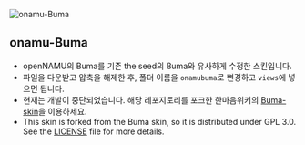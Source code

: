 ![onamu-Buma](https://user-images.githubusercontent.com/53139020/64109318-27643300-cdba-11e9-8f00-c1a731575e47.png)
## onamu-Buma
 * openNAMU의 Buma를 기존 the seed의 Buma와 유사하게 수정한 스킨입니다.
 * 파일을 다운받고 압축을 해제한 후, 폴더 이름을 `onamubuma`로 변경하고 `views`에 넣으면 됩니다.
 * 현재는 개발이 중단되었습니다. 해당 레포지토리를 포크한 한마음위키의 [Buma-skin](https://github.com/onemindwiki/Buma-skin)을 이용하세요.
 * This skin is forked from the Buma skin, so it is distributed under GPL 3.0. See the [LICENSE](/LICENSE.md) file for more details.